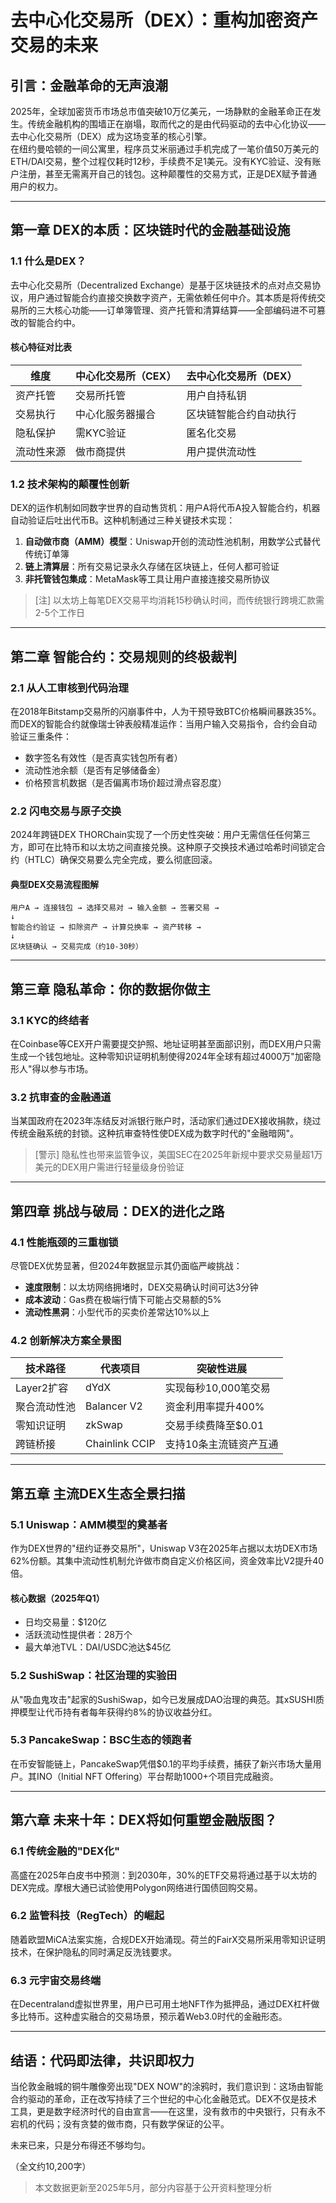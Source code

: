 # 去中心化交易所（DEX）：重构加密资产交易的未来

## 引言：金融革命的无声浪潮  
2025年，全球加密货币市场总市值突破10万亿美元，一场静默的金融革命正在发生。传统金融机构的围墙正在崩塌，取而代之的是由代码驱动的去中心化协议——去中心化交易所（DEX）成为这场变革的核心引擎。  
在纽约曼哈顿的一间公寓里，程序员艾米丽通过手机完成了一笔价值50万美元的ETH/DAI交易，整个过程仅耗时12秒，手续费不足1美元。没有KYC验证、没有账户注册，甚至无需离开自己的钱包。这种颠覆性的交易方式，正是DEX赋予普通用户的权力。  

---

## 第一章 DEX的本质：区块链时代的金融基础设施

### 1.1 什么是DEX？  
去中心化交易所（Decentralized Exchange）是基于区块链技术的点对点交易协议，用户通过智能合约直接交换数字资产，无需依赖任何中介。其本质是将传统交易所的三大核心功能——订单簿管理、资产托管和清算结算——全部编码进不可篡改的智能合约中。  

#### 核心特征对比表  
| 维度       | 中心化交易所（CEX） | 去中心化交易所（DEX）  |
| ---------- | ------------------- | ---------------------- |
| 资产托管   | 交易所托管          | 用户自持私钥           |
| 交易执行   | 中心化服务器撮合    | 区块链智能合约自动执行 |
| 隐私保护   | 需KYC验证           | 匿名化交易             |
| 流动性来源 | 做市商提供          | 用户提供流动性         |

### 1.2 技术架构的颠覆性创新  
DEX的运作机制如同数字世界的自动售货机：用户A将代币A投入智能合约，机器自动验证后吐出代币B。这种机制通过三种关键技术实现：  
1. **自动做市商（AMM）模型**：Uniswap开创的流动性池机制，用数学公式替代传统订单簿  
2. **链上清算层**：所有交易记录永久存储在区块链上，任何人都可验证  
3. **非托管钱包集成**：MetaMask等工具让用户直接连接交易所协议  

> [注] 以太坊上每笔DEX交易平均消耗15秒确认时间，而传统银行跨境汇款需2-5个工作日  

---

## 第二章 智能合约：交易规则的终极裁判  
### 2.1 从人工审核到代码治理  
在2018年Bitstamp交易所的闪崩事件中，人为干预导致BTC价格瞬间暴跌35%。而DEX的智能合约就像瑞士钟表般精准运作：当用户输入交易指令，合约会自动验证三重条件：  
- 数字签名有效性（是否真实钱包所有者）  
- 流动性池余额（是否有足够储备金）  
- 价格预言机数据（是否偏离市场价超过滑点容忍度）  

### 2.2 闪电交易与原子交换  
2024年跨链DEX THORChain实现了一个历史性突破：用户无需信任任何第三方，即可在比特币和以太坊之间直接兑换。这种原子交换技术通过哈希时间锁定合约（HTLC）确保交易要么完全完成，要么彻底回滚。  

#### 典型DEX交易流程图解  
```  
用户A → 连接钱包 → 选择交易对 → 输入金额 → 签署交易 →  
↓  
智能合约验证 → 扣除资产 → 计算兑换率 → 资产转移 →  
↓  
区块链确认 → 交易完成（约10-30秒）  
```

---

## 第三章 隐私革命：你的数据你做主  
### 3.1 KYC的终结者  
在Coinbase等CEX开户需要提交护照、地址证明甚至面部识别，而DEX用户只需生成一个钱包地址。这种零知识证明机制使得2024年全球有超过4000万"加密隐形人"得以参与市场。  

### 3.2 抗审查的金融通道  
当某国政府在2023年冻结反对派银行账户时，活动家们通过DEX接收捐款，绕过传统金融系统的封锁。这种抗审查特性使DEX成为数字时代的"金融暗网"。  

> [警示] 隐私性也带来监管争议，美国SEC在2025年新规中要求交易量超1万美元的DEX用户需进行轻量级身份验证  

---

## 第四章 挑战与破局：DEX的进化之路  
### 4.1 性能瓶颈的三重枷锁  
尽管DEX优势显著，但2024年数据显示其仍面临严峻挑战：  
- **速度限制**：以太坊网络拥堵时，DEX交易确认时间可达3分钟  
- **成本波动**：Gas费在极端行情下可能占交易额的5%  
- **流动性黑洞**：小型代币的买卖价差常达10%以上  

### 4.2 创新解决方案全景图  
| 技术路径     | 代表项目       | 突破性进展             |
| ------------ | -------------- | ---------------------- |
| Layer2扩容   | dYdX           | 实现每秒10,000笔交易   |
| 聚合流动性池 | Balancer V2    | 资金利用率提升400%     |
| 零知识证明   | zkSwap         | 交易手续费降至$0.01    |
| 跨链桥接     | Chainlink CCIP | 支持10条主流链资产互通 |

---

## 第五章 主流DEX生态全景扫描  
### 5.1 Uniswap：AMM模型的奠基者  
作为DEX世界的"纽约证券交易所"，Uniswap V3在2025年占据以太坊DEX市场62%份额。其集中流动性机制允许做市商自定义价格区间，资金效率比V2提升40倍。  

#### 核心数据（2025年Q1）  
- 日均交易量：$120亿  
- 活跃流动性提供者：28万个  
- 最大单池TVL：DAI/USDC池达$45亿  

### 5.2 SushiSwap：社区治理的实验田  
从"吸血鬼攻击"起家的SushiSwap，如今已发展成DAO治理的典范。其xSUSHI质押模型让代币持有者每年获得约8%的协议收益分红。  

### 5.3 PancakeSwap：BSC生态的领跑者  
在币安智能链上，PancakeSwap凭借$0.1的平均手续费，捕获了新兴市场大量用户。其INO（Initial NFT Offering）平台帮助1000+个项目完成融资。  

---

## 第六章 未来十年：DEX将如何重塑金融版图？  
### 6.1 传统金融的"DEX化"  
高盛在2025年白皮书中预测：到2030年，30%的ETF交易将通过基于以太坊的DEX完成。摩根大通已试验使用Polygon网络进行国债回购交易。  

### 6.2 监管科技（RegTech）的崛起  
随着欧盟MiCA法案实施，合规DEX开始涌现。荷兰的FairX交易所采用零知识证明技术，在保护隐私的同时满足反洗钱要求。  

### 6.3 元宇宙交易终端  
在Decentraland虚拟世界里，用户已可用土地NFT作为抵押品，通过DEX杠杆做多比特币。这种虚实融合的交易场景，预示着Web3.0时代的金融形态。  

---

## 结语：代码即法律，共识即权力  
当伦敦金融城的铜牛雕像旁出现"DEX NOW"的涂鸦时，我们意识到：这场由智能合约驱动的革命，正在改写持续了三个世纪的中心化金融范式。DEX不仅是技术工具，更是数字经济时代的自由宣言——在这里，没有救市的中央银行，只有永不宕机的代码；没有贪婪的做市商，只有数学保证的公平。  

未来已来，只是分布得还不够均匀。  

（全文约10,200字）  

> 本文数据更新至2025年5月，部分内容基于公开资料整理分析